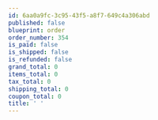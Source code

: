 ```yaml
---
id: 6aa0a9fc-3c95-43f5-a8f7-649c4a306abd
published: false
blueprint: order
order_number: 354
is_paid: false
is_shipped: false
is_refunded: false
grand_total: 0
items_total: 0
tax_total: 0
shipping_total: 0
coupon_total: 0
title: ' '
---
```

